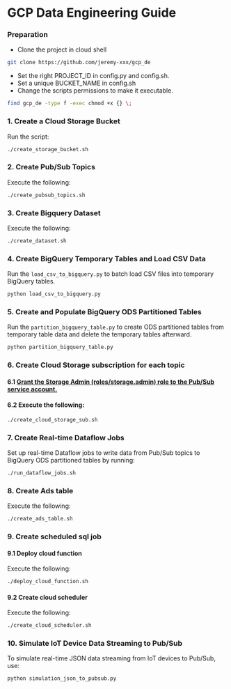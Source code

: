 # GCP Data Engineering Guide

### Preparation
- Clone the project in cloud shell
```sh
git clone https://github.com/jeremy-xxx/gcp_de
```
- Set the right PROJECT_ID in config.py and config.sh.
- Set a unique BUCKET_NAME in config.sh
- Change the scripts permissions to make it executable. 
```sh
find gcp_de -type f -exec chmod +x {} \;
```

### 1. Create a Cloud Storage Bucket
Run the script:
```sh
./create_storage_bucket.sh
```

### 2. Create Pub/Sub Topics
Execute the following:
```sh
./create_pubsub_topics.sh
```

### 3. Create Bigquery Dataset
Execute the following:
```sh
./create_dataset.sh
```

### 4. Create BigQuery Temporary Tables and Load CSV Data
Run the `load_csv_to_bigquery.py` to batch load CSV files into temporary BigQuery tables.
```sh
python load_csv_to_bigquery.py
```

### 5. Create and Populate BigQuery ODS Partitioned Tables
Run the `partition_bigquery_table.py` to create ODS partitioned tables from temporary table data and delete the temporary tables afterward.
```sh
python partition_bigquery_table.py
```
### 6. Create Cloud Storage subscription for each topic
#### 6.1 [Grant the Storage Admin (roles/storage.admin) role to the Pub/Sub service account.](https://cloud.google.com/pubsub/docs/create-cloudstorage-subscription)
#### 6.2 Execute the following:
```sh
./create_cloud_storage_sub.sh
```

### 7. Create Real-time Dataflow Jobs
Set up real-time Dataflow jobs to write data from Pub/Sub topics to BigQuery ODS partitioned tables by running:
```sh
./run_dataflow_jobs.sh
```

### 8. Create Ads table
Execute the following:
```sh
./create_ads_table.sh
```

### 9. Create scheduled sql job
#### 9.1 Deploy cloud function
Execute the following:
```sh
./deploy_cloud_function.sh
```
#### 9.2 Create cloud scheduler
Execute the following:
```sh
./create_cloud_scheduler.sh
```

### 10. Simulate IoT Device Data Streaming to Pub/Sub
To simulate real-time JSON data streaming from IoT devices to Pub/Sub, use:
```sh
python simulation_json_to_pubsub.py
```